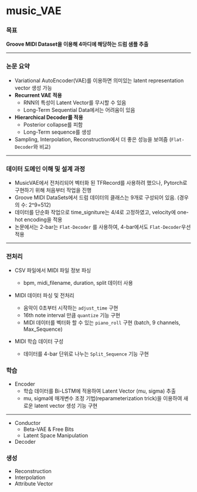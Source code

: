 # music_VAE

### 목표
<b>Groove MIDI Dataset을 이용해 4마디에 해당하는 드럼 샘플 추출</b>


<hr/>


### 논문 요약
- Variational AutoEncoder(VAE)를 이용하면 의미있는 latent representation vector 생성 가능
- <b>Recurrent VAE 적용 </b>
  - RNN의 특성이 Latent Vector를 무시할 수 있음
  - Long-Term Sequential Data에서는 어려움이 있음
- <b>Hierarchical Decoder를 적용</b>
  - Posterior collapse를 피함
  - Long-Term sequence를 생성
- Sampling, Interpolation, Reconstruction에서 더 좋은 성능을 보여줌 (`Flat-Decoder`와 비교)


<hr/>


### 데이터 도메인 이해 및 설계 과정
- MusicVAE에서 전처리되어 벡터화 된 TFRecord를 사용하려 했으나, Pytorch로 구현하기 위해 처음부터 작업을 진행
- Groove MIDI DataSets에서 드럼 데이터의 클래스는 9개로 구성되어 있음. (경우의 수: 2^9=512)
- 데이터를 단순화 작업으로 time_signiture는 4/4로 고정하였고, velocity에 one-hot encoding을 적용
- 논문에서는 2-bar는 `Flat-Decoder` 를 사용하여, 4-bar에서도 `Flat-Decoder`우선 적용


<hr/>


### 전처리
- CSV 파일에서 MIDI 파일 정보 파싱
  - bpm, midi_filename, duration, split 데이터 사용

- MIDI 데이터 파싱 및 전처리
  - 음악이 0초부터 시작하는 `adjust_time` 구현
  - 16th note interval 만큼 `quantize` 기능 구현
  - MIDI 데이터를 벡터화 할 수 있는 `piano_roll` 구현 (batch, 9 channels, Max_Sequence)
- MIDI 학습 데이터 구성
  - 데이터를 4-bar 단위로 나누는 `Split_Sequence` 기능 구현

### 학습
- Encoder
  - 학습 데이터를 Bi-LSTM에 적용하여 Latent Vector (mu, sigma) 추출
  - mu, sigma에 매개변수 조정 기법(reparameterization trick)을 이용하여 새로운 latent vector 생성 기능 구현

<hr/>


- Conductor 
  - Beta-VAE & Free Bits
  - Latent Space Manipulation
- Decoder

### 생성
- Reconstruction
- Interpolation
- Attribute Vector
